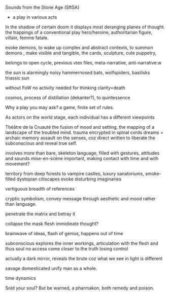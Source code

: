 Sounds from the Stone Age (SftSA) 
- a play in various acts


In the shadow of certain doom
it displays most deranging planes of thought.
the trappings of a conventional play hero/heroine, authoritarian figure, villain,
femme fatale. 

evoke demons, to wake up
complex and abstract contexts, to summon demons , make visible and tangible, the cards, sculpture, cute puppetry,

belongs to open cycle, previous vtex files, meta-narrative, anti-narrative:w


the sun is alarmingly noisy
hammernosed bats, wolfspiders, basilisks
triassic sun

without FoW no activity
needed for thinking
clarity=death

cosmos, process of distillation (dekanter?), to quintessence

Why a play you may ask?
a game, finite set of rules. 


As actors on the world stage, 
each individual has a different viewpoints 

Théâtre de la Cruauté
the fusion of mood and setting,
the mapping of a landscape of the troubled mind.
trauma encrypted in spinal cords
dreams = archaic memory
assault on the senses, 
coz direct
written to liberate the subconscious and reveal 
true self. 

involves more than bare, skeleton language,
filled with gestures, attitudes and sounds
mise-en-scène important, 
making contact with time and with movement?



territory
from deep forests to vampire castles, luxury sanatoriums, smoke-filled
dystopian citiscapes
evoke disturbing imaginaries

vertiguous breadth of references


cryptic symbolism, 
convey message through aesthetic and mood rather than
language. 


penetrate the matrix and betray it


collapse the mask
flesh immidieate
thought?


brainwave of ideas, 
flash of genius, happens out of time


subconscious 
explores the inner workings, articulation with 
the flesh and thus soul
no access
come closer to the truth
losing control

actually a dark mirror, 
reveals the brute 
coz what we see in light is different

savage 
domesticated
unify man as a whole. 


time 
dynamics


Sold your soul?
But be warned, a pharmakon, both remedy 
and poison. 
